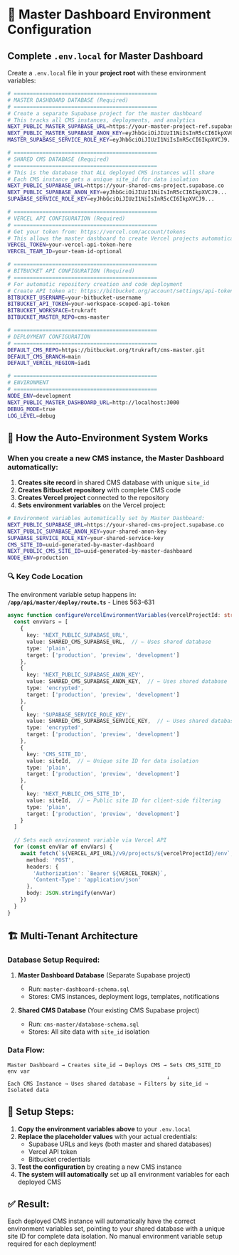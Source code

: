 # 🚀 Master Dashboard Environment Configuration

## Complete `.env.local` for Master Dashboard

Create a `.env.local` file in your **project root** with these environment variables:

```bash
# =============================================
# MASTER DASHBOARD DATABASE (Required)
# =============================================
# Create a separate Supabase project for the master dashboard
# This tracks all CMS instances, deployments, and analytics
NEXT_PUBLIC_MASTER_SUPABASE_URL=https://your-master-project-ref.supabase.co
NEXT_PUBLIC_MASTER_SUPABASE_ANON_KEY=eyJhbGciOiJIUzI1NiIsInR5cCI6IkpXVCJ9...
MASTER_SUPABASE_SERVICE_ROLE_KEY=eyJhbGciOiJIUzI1NiIsInR5cCI6IkpXVCJ9...

# =============================================
# SHARED CMS DATABASE (Required)
# =============================================
# This is the database that ALL deployed CMS instances will share
# Each CMS instance gets a unique site_id for data isolation
NEXT_PUBLIC_SUPABASE_URL=https://your-shared-cms-project.supabase.co
NEXT_PUBLIC_SUPABASE_ANON_KEY=eyJhbGciOiJIUzI1NiIsInR5cCI6IkpXVCJ9...
SUPABASE_SERVICE_ROLE_KEY=eyJhbGciOiJIUzI1NiIsInR5cCI6IkpXVCJ9...

# =============================================
# VERCEL API CONFIGURATION (Required)
# =============================================
# Get your token from: https://vercel.com/account/tokens
# This allows the master dashboard to create Vercel projects automatically
VERCEL_TOKEN=your-vercel-api-token-here
VERCEL_TEAM_ID=your-team-id-optional

# =============================================
# BITBUCKET API CONFIGURATION (Required)
# =============================================
# For automatic repository creation and code deployment
# Create API token at: https://bitbucket.org/account/settings/api-tokens/
BITBUCKET_USERNAME=your-bitbucket-username
BITBUCKET_API_TOKEN=your-workspace-scoped-api-token
BITBUCKET_WORKSPACE=trukraft
BITBUCKET_MASTER_REPO=cms-master

# =============================================
# DEPLOYMENT CONFIGURATION
# =============================================
DEFAULT_CMS_REPO=https://bitbucket.org/trukraft/cms-master.git
DEFAULT_CMS_BRANCH=main
DEFAULT_VERCEL_REGION=iad1

# =============================================
# ENVIRONMENT
# =============================================
NODE_ENV=development
NEXT_PUBLIC_MASTER_DASHBOARD_URL=http://localhost:3000
DEBUG_MODE=true
LOG_LEVEL=debug
```

## 🎯 How the Auto-Environment System Works

### When you create a new CMS instance, the Master Dashboard automatically:

1. **Creates site record** in shared CMS database with unique `site_id`
2. **Creates Bitbucket repository** with complete CMS code
3. **Creates Vercel project** connected to the repository
4. **Sets environment variables** on the Vercel project:

```bash
# Environment variables automatically set by Master Dashboard:
NEXT_PUBLIC_SUPABASE_URL=https://your-shared-cms-project.supabase.co
NEXT_PUBLIC_SUPABASE_ANON_KEY=your-shared-anon-key
SUPABASE_SERVICE_ROLE_KEY=your-shared-service-key
CMS_SITE_ID=uuid-generated-by-master-dashboard
NEXT_PUBLIC_CMS_SITE_ID=uuid-generated-by-master-dashboard
NODE_ENV=production
```

### 🔍 Key Code Location

The environment variable setup happens in:
**`/app/api/master/deploy/route.ts`** - Lines 563-631

```typescript
async function configureVercelEnvironmentVariables(vercelProjectId: string, siteId: string) {
  const envVars = [
    {
      key: 'NEXT_PUBLIC_SUPABASE_URL',
      value: SHARED_CMS_SUPABASE_URL,  // ← Uses shared database
      type: 'plain',
      target: ['production', 'preview', 'development']
    },
    {
      key: 'NEXT_PUBLIC_SUPABASE_ANON_KEY',
      value: SHARED_CMS_SUPABASE_ANON_KEY,  // ← Uses shared database
      type: 'encrypted',
      target: ['production', 'preview', 'development']
    },
    {
      key: 'SUPABASE_SERVICE_ROLE_KEY',
      value: SHARED_CMS_SUPABASE_SERVICE_KEY,  // ← Uses shared database
      type: 'encrypted',
      target: ['production', 'preview', 'development']
    },
    {
      key: 'CMS_SITE_ID',
      value: siteId,  // ← Unique site ID for data isolation
      type: 'plain',
      target: ['production', 'preview', 'development']
    },
    {
      key: 'NEXT_PUBLIC_CMS_SITE_ID',
      value: siteId,  // ← Public site ID for client-side filtering
      type: 'plain',
      target: ['production', 'preview', 'development']
    }
  ]
  
  // Sets each environment variable via Vercel API
  for (const envVar of envVars) {
    await fetch(`${VERCEL_API_URL}/v9/projects/${vercelProjectId}/env`, {
      method: 'POST',
      headers: {
        'Authorization': `Bearer ${VERCEL_TOKEN}`,
        'Content-Type': 'application/json'
      },
      body: JSON.stringify(envVar)
    })
  }
}
```

## 🏗️ Multi-Tenant Architecture

### Database Setup Required:

1. **Master Dashboard Database** (Separate Supabase project)
   - Run: `master-dashboard-schema.sql`
   - Stores: CMS instances, deployment logs, templates, notifications

2. **Shared CMS Database** (Your existing CMS Supabase project)
   - Run: `cms-master/database-schema.sql`
   - Stores: All site data with `site_id` isolation

### Data Flow:

```
Master Dashboard → Creates site_id → Deploys CMS → Sets CMS_SITE_ID env var
                                                  ↓
Each CMS Instance → Uses shared database → Filters by site_id → Isolated data
```

## 🔧 Setup Steps:

1. **Copy the environment variables above** to your `.env.local`
2. **Replace the placeholder values** with your actual credentials:
   - Supabase URLs and keys (both master and shared databases)
   - Vercel API token
   - Bitbucket credentials
3. **Test the configuration** by creating a new CMS instance
4. **The system will automatically** set up all environment variables for each deployed CMS

## ✅ Result:

Each deployed CMS instance will automatically have the correct environment variables set, pointing to your shared database with a unique site ID for complete data isolation. No manual environment variable setup required for each deployment!

